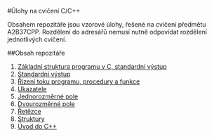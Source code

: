 #Úlohy na cvičení C/C++


Obsahem repozitáře jsou vzorové úlohy, řešené na cvičení předmětu A2B37CPP. Rozdělení do adresářů nemusí nutně odpovídat rozdělení jednotlivých cvičení.

##Obsah repozitáře
1. [Základní struktura programu v C, standardní výstup](https://github.com/standav/c-cpp/tree/master/01)
2. [Standardní výstup](https://github.com/standav/c-cpp/tree/master/02)
3. [Řízení toku programu, procedury a funkce](https://github.com/standav/c-cpp/tree/master/03)
4. [Ukazatele](https://github.com/standav/c-cpp/tree/master/04)
5. [Jednorozměrné pole](https://github.com/standav/c-cpp/tree/master/05)
6. [Dvourozměrné pole](https://github.com/standav/c-cpp/tree/master/06)
7. [Řetězce](https://github.com/standav/c-cpp/tree/master/07)
8. [Struktury](https://github.com/standav/c-cpp/tree/master/08)
10. [Úvod do C++](https://github.com/standav/c-cpp/tree/master/10)
